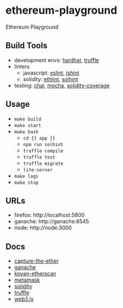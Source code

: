 # ethereum-playground

Ethereum Playground

## Build Tools

* development envs: [hardhat](https://github.com/nomiclabs/hardhat), [truffle](https://github.com/trufflesuite/truffle)
* linters
  * javascript: [eslint](https://github.com/eslint/eslint), [jshint](https://github.com/jshint/jshint)
  * solidity: [ethlint](https://github.com/duaraghav8/Ethlint), [solhint](https://github.com/protofire/solhint)
* testing: [chai](https://github.com/chaijs/chai), [mocha](https://github.com/mochajs/mocha), [solidity-coverage](https://github.com/sc-forks/solidity-coverage)

## Usage

* `make build`
* `make start`
* `make bash`
  * `cd {{ app }}`
  * `npm run solhint`
  * `truffle compile`
  * `truffle test`
  * `truffle migrate`
  * `lite-server`
* `make logs`
* `make stop`

## URLs

* firefox: http://localhost:5800
* ganache: http://ganache:8545
* node: http://node:3000

## Docs

* [capture-the-ether](https://capturetheether.com)
* [ganache](https://www.trufflesuite.com/ganache)
* [kovan-etherscan](https://kovan.etherscan.io)
* [metamask](https://metamask.io)
* [solidity](https://soliditylang.org)
* [truffle](https://www.trufflesuite.com)
* [web3.js](https://web3js.readthedocs.io/en/v1.5.2/index.html)
